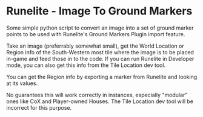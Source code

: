 # Runelite - Image To Ground Markers

Some simple python script to convert an image into a set of ground marker points to be used with Runelite's Ground Markers Plugin import feature.

Take an image (preferrably somewhat small), get the World Location or Region info of the South-Western most tile where the image is to be placed in-game and feed those in to the code. If you can run Runelite in Developer mode, you can also get this info from the Tile Location dev tool.

You can get the Region info by exporting a marker from Runelite and looking at its values.

No guarantees this will work correctly in instances, especially "modular" ones like CoX and Player-owned Houses. The Tile Location dev tool will be incorrect for this purpose.
